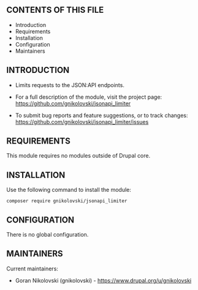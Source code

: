 CONTENTS OF THIS FILE
---------------------

 * Introduction
 * Requirements
 * Installation
 * Configuration
 * Maintainers


INTRODUCTION
------------

- Limits requests to the JSON:API endpoints.

 * For a full description of the module, visit the project page:
   https://github.com/gnikolovski/jsonapi_limiter

 * To submit bug reports and feature suggestions, or to track changes:
   https://github.com/gnikolovski/jsonapi_limiter/issues


REQUIREMENTS
------------

This module requires no modules outside of Drupal core.


INSTALLATION
------------

Use the following command to install the module:

```
composer require gnikolovski/jsonapi_limiter
```


CONFIGURATION
-------------

There is no global configuration.


MAINTAINERS
-----------

Current maintainers:
 * Goran Nikolovski (gnikolovski) - https://www.drupal.org/u/gnikolovski
